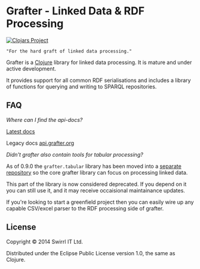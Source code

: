 # Grafter - Linked Data & RDF Processing

[![Clojars Project](https://img.shields.io/clojars/v/grafter.svg)](https://clojars.org/grafter)

    "For the hard graft of linked data processing."

Grafter is a [Clojure](http://clojure.org/) library for linked data
processing.  It is mature and under active development.

It provides support for all common RDF serialisations and
includes a library of functions for querying and writing to SPARQL
repositories.

## FAQ

*Where can I find the api-docs?*

[Latest docs](http://swirrl.github.io/grafter)

Legacy docs [api.grafter.org](http://api.grafter.org/)

*Didn't grafter also contain tools for tabular processing?*

As of 0.9.0 the `grafter.tabular` library has been moved into a
[separate repository](https://github.com/Swirrl/grafter.tabular) so
the core grafter library can focus on processing linked data.

This part of the library is now considered deprecated.  If you depend
on it you can still use it, and it may receive occaisional
maintainance updates.

If you're looking to start a greenfield project then you can easily
wire up any capable CSV/excel parser to the RDF processing side of
grafter.

## License

Copyright © 2014 Swirrl IT Ltd.

Distributed under the Eclipse Public License version 1.0, the same as
Clojure.
